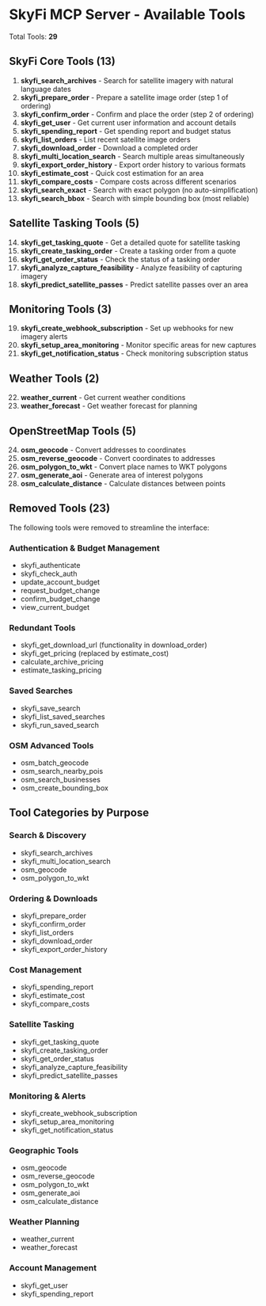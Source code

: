 # SkyFi MCP Server - Available Tools

Total Tools: **29**

## SkyFi Core Tools (13)

1. **skyfi_search_archives** - Search for satellite imagery with natural language dates
2. **skyfi_prepare_order** - Prepare a satellite image order (step 1 of ordering)
3. **skyfi_confirm_order** - Confirm and place the order (step 2 of ordering)
4. **skyfi_get_user** - Get current user information and account details
5. **skyfi_spending_report** - Get spending report and budget status
6. **skyfi_list_orders** - List recent satellite image orders
7. **skyfi_download_order** - Download a completed order
8. **skyfi_multi_location_search** - Search multiple areas simultaneously
9. **skyfi_export_order_history** - Export order history to various formats
10. **skyfi_estimate_cost** - Quick cost estimation for an area
11. **skyfi_compare_costs** - Compare costs across different scenarios
12. **skyfi_search_exact** - Search with exact polygon (no auto-simplification)
13. **skyfi_search_bbox** - Search with simple bounding box (most reliable)

## Satellite Tasking Tools (5)

14. **skyfi_get_tasking_quote** - Get a detailed quote for satellite tasking
15. **skyfi_create_tasking_order** - Create a tasking order from a quote
16. **skyfi_get_order_status** - Check the status of a tasking order
17. **skyfi_analyze_capture_feasibility** - Analyze feasibility of capturing imagery
18. **skyfi_predict_satellite_passes** - Predict satellite passes over an area

## Monitoring Tools (3)

19. **skyfi_create_webhook_subscription** - Set up webhooks for new imagery alerts
20. **skyfi_setup_area_monitoring** - Monitor specific areas for new captures
21. **skyfi_get_notification_status** - Check monitoring subscription status

## Weather Tools (2)

22. **weather_current** - Get current weather conditions
23. **weather_forecast** - Get weather forecast for planning

## OpenStreetMap Tools (5)

24. **osm_geocode** - Convert addresses to coordinates
25. **osm_reverse_geocode** - Convert coordinates to addresses
26. **osm_polygon_to_wkt** - Convert place names to WKT polygons
27. **osm_generate_aoi** - Generate area of interest polygons
28. **osm_calculate_distance** - Calculate distances between points

## Removed Tools (23)

The following tools were removed to streamline the interface:

### Authentication & Budget Management
- skyfi_authenticate
- skyfi_check_auth
- update_account_budget
- request_budget_change
- confirm_budget_change
- view_current_budget

### Redundant Tools
- skyfi_get_download_url (functionality in download_order)
- skyfi_get_pricing (replaced by estimate_cost)
- calculate_archive_pricing
- estimate_tasking_pricing

### Saved Searches
- skyfi_save_search
- skyfi_list_saved_searches
- skyfi_run_saved_search

### OSM Advanced Tools
- osm_batch_geocode
- osm_search_nearby_pois
- osm_search_businesses
- osm_create_bounding_box

## Tool Categories by Purpose

### Search & Discovery
- skyfi_search_archives
- skyfi_multi_location_search
- osm_geocode
- osm_polygon_to_wkt

### Ordering & Downloads
- skyfi_prepare_order
- skyfi_confirm_order
- skyfi_list_orders
- skyfi_download_order
- skyfi_export_order_history

### Cost Management
- skyfi_spending_report
- skyfi_estimate_cost
- skyfi_compare_costs

### Satellite Tasking
- skyfi_get_tasking_quote
- skyfi_create_tasking_order
- skyfi_get_order_status
- skyfi_analyze_capture_feasibility
- skyfi_predict_satellite_passes

### Monitoring & Alerts
- skyfi_create_webhook_subscription
- skyfi_setup_area_monitoring
- skyfi_get_notification_status

### Geographic Tools
- osm_geocode
- osm_reverse_geocode
- osm_polygon_to_wkt
- osm_generate_aoi
- osm_calculate_distance

### Weather Planning
- weather_current
- weather_forecast

### Account Management
- skyfi_get_user
- skyfi_spending_report